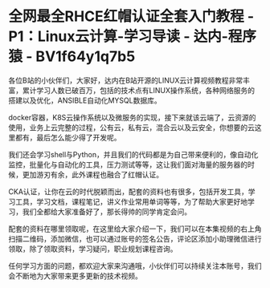 # 全网最全RHCE红帽认证全套入门教程 - P1：Linux云计算-学习导读 - 达内-程序猿 - BV1f64y1q7b5

各位B站的小伙伴们，大家好，达内在B站开源的LINUX云计算视频教程非常丰富，累计学习人数已破百万，包括的技术点有LINUX操作系统，各种网络服务的搭建以及优化，ANSIBLE自动化MYSQL数据库。

docker容器，K8S云操作系统以及微服务的实现，接下来就该云端了，云资源的使用，业务上云完整的过程，公有云，私有云，混合云以及云安全，你想要的云这里都有，最后怎么能少得了开发呢。

我们还会学习shell与Python，并且我们的代码都是为自己带来便利的，像自动化监控，批量化与自动化的工具，压力测试等等，这让我们面对海量的服务器的时候，更加游刃有余，此外课程也融合了红帽认证。

CKA认证，让你在云的时代脱颖而出，配套的资料也有很多，包括开发工具，学习工具，学习文档，课程笔记，讲义作业常用单词等等，为了帮助大家更好地学习，我们全都给大家准备好了，那长得帅的同学肯定会问。

配套的资料在哪里领取呢，在这里给大家介绍一下，我们可以在本集视频的右上角扫描二维码，添加微信，也可以通过账号的签名公告，评论区添加小助理微信进行领取，除了领取资料，学习疑问，职业规划课程咨询。

任何学习方面的问题，都欢迎大家来沟通哦，小伙伴们可以持续关注本账号，我们会不断地为大家带来更多更新的技术视频。

